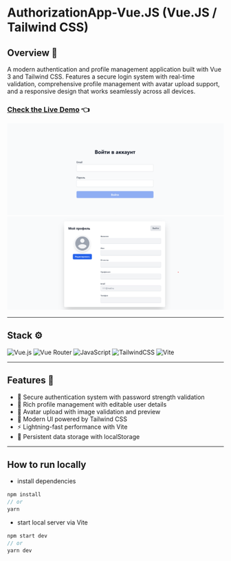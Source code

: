 # AuthorizationApp-Vue.JS (Vue.JS / Tailwind CSS)

## Overview 🌟

A modern authentication and profile management application built with Vue 3 and Tailwind CSS. Features a secure login system with real-time validation, comprehensive profile management with avatar upload support, and a responsive design that works seamlessly across all devices.

### [Check the Live Demo](https://subbotinroman.github.io/AuthorizationApp-Vue.JS/#/login) 👈

<img alt="ToDo-List preview" src="public/preview-1.png">
<img alt="ToDo-List preview" src="public/preview-2.png">

---

## Stack ⚙️

![Vue.js](https://img.shields.io/badge/vuejs-%2335495e.svg?style=for-the-badge&logo=vuedotjs&logoColor=%234FC08D)
![Vue Router](https://img.shields.io/badge/vue_router-%2335495e.svg?style=for-the-badge&logo=vuedotjs&logoColor=%234FC08D)
![JavaScript](https://img.shields.io/badge/JavaScript-323330?style=for-the-badge&logo=javascript&logoColor=F7DF1E)
![TailwindCSS](https://img.shields.io/badge/tailwindcss-%2338B2AC.svg?style=for-the-badge&logo=tailwind-css&logoColor=white)
![Vite](https://img.shields.io/badge/vite-%23646CFF.svg?style=for-the-badge&logo=vite&logoColor=white)

---

## Features 🚀

- 🔐 Secure authentication system with password strength validation
- 👤 Rich profile management with editable user details
- 📸 Avatar upload with image validation and preview
- 🎨 Modern UI powered by Tailwind CSS
- ⚡ Lightning-fast performance with Vite
- 💾 Persistent data storage with localStorage

---

## How to run locally

- install dependencies

```js
npm install
// or
yarn
```

- start local server via Vite

```js
npm start dev
// or
yarn dev
```
